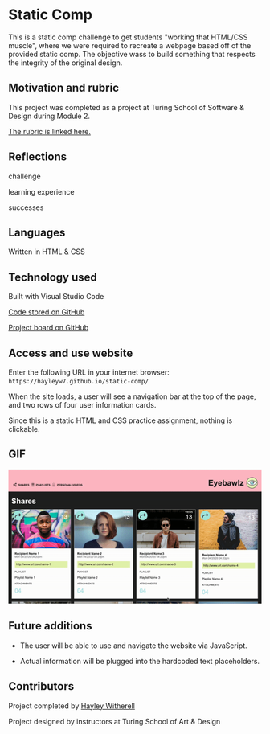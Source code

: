 # Static Comp

This is a static comp challenge to get students "working that HTML/CSS muscle", where we were required to recreate a webpage based off of the provided static comp. The objective wass to build something that respects the integrity of the original design.

## Motivation and rubric

This project was completed as a project at Turing School of Software & Design during Module 2.

[The rubric is linked here.](https://frontend.turing.edu/projects/module-1/m1-static-comp)

## Reflections

challenge

learning experience

successes

## Languages

Written in HTML & CSS

## Technology used

Built with Visual Studio Code

[Code stored on GitHub](https://hayleyw7.github.io/static-comp/)

[Project board on GitHub](https://github.com/users/hayleyw7/projects/3) 

## Access and use website

Enter the following URL in your internet browser:
`https://hayleyw7.github.io/static-comp/`

When the site loads, a user will see a navigation bar at the top of the page, and two rows of four user information cards.

Since this is a static HTML and CSS practice assignment, nothing is clickable.

## GIF

<!-- replace this with a gif -->
![Static Comp GIF](assets/static-comp.gif) 

## Future additions

* The user will be able to use and navigate the website via JavaScript.

* Actual information will be plugged into the hardcoded text placeholders.

## Contributors

Project completed by [Hayley Witherell](https://github.com/hayleyw7)

Project designed by instructors at Turing School of Art & Design
